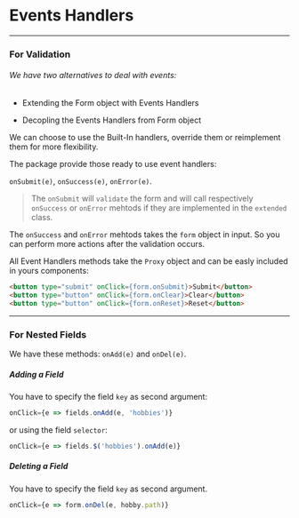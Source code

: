# Events Handlers

---

### For Validation

###### We have two alternatives to deal with events:

- Extending the Form object with Events Handlers

- Decopling the Events Handlers from Form object

We can choose to use the Built-In handlers, override them or reimplement them for more flexibility.

The package provide those ready to use event handlers:

`onSubmit(e)`, `onSuccess(e)`, `onError(e)`.


> The `onSubmit` will `validate` the form and will call respectively `onSuccess` or `onError` mehtods if they are implemented in the `extended` class.


The `onSuccess` and `onError` mehtods takes the `form` object in input. So you can perform more actions after the validation occurs.

All Event Handlers methods take the `Proxy` object and can be easly included in yours components:

```html
<button type="submit" onClick={form.onSubmit}>Submit</button>
<button type="button" onClick={form.onClear}>Clear</button>
<button type="button" onClick={form.onReset}>Reset</button>
```

---

### For Nested Fields

We have these methods: `onAdd(e)` and `onDel(e)`.

##### Adding a Field

You have to specify the field `key` as second argument:

```javascript
onClick={e => fields.onAdd(e, 'hobbies')}
```

or using the field `selector`:

```javascript
onClick={e => fields.$('hobbies').onAdd(e)}
```

##### Deleting a Field

You have to specify the field `key` as second argument.

```javascript
onClick={e => form.onDel(e, hobby.path)}
```
